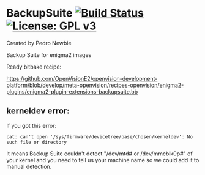 BackupSuite [![Build Status](https://travis-ci.org/OpenVisionE2/BackupSuite.svg?branch=master)](https://travis-ci.org/OpenVisionE2/BackupSuite) [![License: GPL v3](https://img.shields.io/badge/License-GPLv3-blue.svg)](https://www.gnu.org/licenses/gpl-3.0)
===========
Created by Pedro Newbie

Backup Suite for enigma2 images

Ready bitbake recipe:

https://github.com/OpenVisionE2/openvision-development-platform/blob/develop/meta-openvision/recipes-openvision/enigma2-plugins/enigma2-plugin-extensions-backupsuite.bb

## kerneldev error:
If you got this error:
```
cat: can't open '/sys/firmware/devicetree/base/chosen/kerneldev': No such file or directory
```
It means Backup Suite couldn't detect "/dev/mtd# or /dev/mmcblk0p#" of your kernel and you need to tell us your machine name so we could add it to manual detection.
